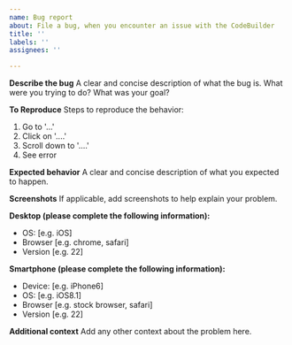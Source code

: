 ```yaml
---
name: Bug report
about: File a bug, when you encounter an issue with the CodeBuilder
title: ''
labels: ''
assignees: ''

---
```


<!-- This repo is for feedback on the CodeBuilder during Pilot, please limit your issues to those associated with the Workspace manager and CodeBuilder environments. Please let us know if you encounter any issues both creating or launching the environments along with issues using the salesforce specific features in the environment -->

**Describe the bug**
A clear and concise description of what the bug is. What were you trying to do? What was your goal?

**To Reproduce**
Steps to reproduce the behavior:
1. Go to '...'
2. Click on '....'
3. Scroll down to '....'
4. See error

**Expected behavior**
A clear and concise description of what you expected to happen.

**Screenshots**
If applicable, add screenshots to help explain your problem.

**Desktop (please complete the following information):**
 - OS: [e.g. iOS]
 - Browser [e.g. chrome, safari]
 - Version [e.g. 22]

**Smartphone (please complete the following information):**
 - Device: [e.g. iPhone6]
 - OS: [e.g. iOS8.1]
 - Browser [e.g. stock browser, safari]
 - Version [e.g. 22]

**Additional context**
Add any other context about the problem here.
